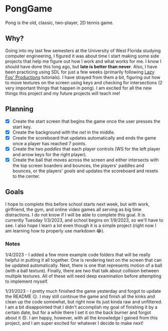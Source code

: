 # PongGame

Pong is the old, classic, two-player, 2D tennis game.

## Why?
Going into my last few semesters at the University of West Florida studying computer engineering, I figured it was about time I start making some side projects that help me figure out how I work and what works for me. I know I should have done this long ago, but **late is better than never**.
Also, I have been practicing using SDL for just a few weeks (primarily following [Lazy Foo' Productions](https://lazyfoo.net/tutorials/SDL/index.php) tutorials). I have strayed from them a bit, figuring out how to move textures on the screen using keys and checking for intersections (2 very important things that happen in pong). I am excited for all the new things this project and my future projects will teach me!

## Planning

- [x] Create the start screen that begins the game once the user presses the start key.
- [x] Create the background with the *net* in the middle.
- [x] Create the scoreboard that updates automatically and ends the game once a player has reached 7 points.
- [x] Create the two *paddles* that each player controls (WS for the left player and arrow keys for the right player).
- [x] Create the ball that moves across the screen and either intersects with the top screen boarders and bounces, the players' paddles and bounces, or the players' *goals* and updates the scoreboard and resets to the center.

## Goals

I hope to complete this before school starts next week, but with work, girlfriend, the gym, and online video games all serving as big time distractions. I do not know if I will be able to complete this goal. It is currently Tuesday 1/3/2023, and school begins on 1/9/2023, so we'll have to see. 
I also hope I learn a lot even though it is a simple project (right now I am learning how to properly use markdown :joy:).

### Notes

1/4/2023 - I added a few more example code folders that will be really helpful in putting it all together. One is rendering text on the screen that can be updated automatically. Next, there is one that represents motion of a ball (with a ball texture). Finally, there are two that talk about collision between multiple textures. All of these will need deep examination before attempting to implement myself.

1/31/2023 - I pretty much finished the game yesterday and forgot to update the README :expressionless:. I may still continue the game and finish all the kinks and clean up the code somewhat, but right now its just kinda raw and unfiltered. I am a bit disappointed that I didn't accomplish my goal of finishing it by a certain date, but for a while there I set it on the back burner and forgot about it :disappointed:. I am happy, however, with all the knowledge I gained from this project, and I am super excited for whatever I decide to make next! 
